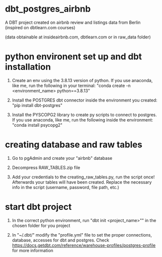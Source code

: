 # dbt_postgres_airbnb
A DBT project created on airbnb review and listings data from Berlin (inspired on dbtlearn.com courses)

(data obtainable at insideairbnb.com, dbtlearn.com or in raw_data folder)

# python environent set up and dbt installation

1. Create an env using the 3.8.13 version of python. If you use anaconda, like me, run the following in your terminal:
"conda create -n <environment_name> python==3.8.13"

2. Install the POSTGRES dbt connector inside the environment you created:
"pip install dbt-postgres"

3. Install the PYSCOPG2 library to create py scripts to connect to postgres. If you use anaconda, like me, run the following inside the environment:
"conda install psycopg2"

# creating database and raw tables

1. Go to pgAdmin and create your "airbnb" database

2. Decompress RAW_TABLES.zip file

3. Add your credentials to the creating_raw_tables.py, run the script once! Afterwards your tables will have been created. Replace the necessary info in the script (username, password, file path, etc.)

# start dbt project 

1. In the correct python environment, run "dbt init <project_name>"" in the chosen folder for you project

2. In "~/.dbt/" modify the "profile.yml" file to set the proper connections, database, accesses for dbt and postgres. Check https://docs.getdbt.com/reference/warehouse-profiles/postgres-profile for more information
